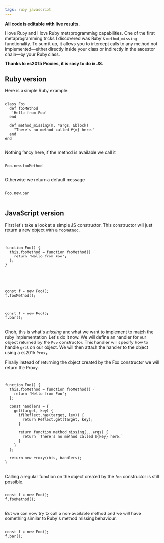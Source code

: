 ```yaml
---
tags: ruby javascript
---
```


**All code is editable with live results.**

I love Ruby and I love Ruby metaprogramming capabilities. One of the
first metaprogramming tricks I discovered was Ruby's `method_missing`
functionality. To sum it up, it allows you to intercept calls to any
method not implemented—either directly inside your class or indirectly
in the ancestor chain—by your Ruby class.

**Thanks to es2015 Proxies, it is easy to do in JS.**

## Ruby version ##

Here is a simple Ruby example:
<pre>
<code class="krb">
class Foo
  def fooMethod
   'Hello from Foo'
  end

  def method_missing(m, *args, &block)
    "There's no method called #{m} here."
  end
end
</code>
</pre>

Nothing fancy here, if the method is available we call it
<pre>
<code class="krb">
Foo.new.fooMethod
</code>
</pre>

Otherwise we return a default message
<pre>
<code class="krb">
Foo.new.bar
</code>
</pre>

## JavaScript version ##

First let's take a look at a simple JS constructor. This constructor
will just return a new object with a `fooMethod`.
<pre>
<code class="kjs">

function Foo() {
  this.fooMethod = function fooMethod() {
    return 'Hello from Foo';
  };
}


</code>
</pre>

<pre>
<code class="kjs">
const f = new Foo();
f.fooMethod();
</code>
</pre>

<pre>
<code class="kjs">
const f = new Foo();
f.bar();
</code>
</pre>

Ohoh, this is what's *missing* and what we want to implement to match
the ruby implementation. Let's do it now. We will define an handler
for our object returned by the `Foo` constructor. This handler will
specify how to handle `get`s on our object. We will then attach the
handler to the object using a es2015 `Proxy`.

Finally instead of returning the object created by the Foo constructor
we will return the Proxy.

<pre>
<code class="kjs">

function Foo() {
  this.fooMethod = function fooMethod() {
    return 'Hello from Foo';
  };

  const handlers = {
    get(target, key) {
      if(Reflect.has(target, key)) {
        return Reflect.get(target, key);
      }

      return function method_missing(...args) {
        return `There's no method called ${key} here.`
      }
    }
  };

  return new Proxy(this, handlers);
}
</code>
</pre>

Calling a regular function on the object created by the `Foo`
constructor is still possible.
<pre>
<code class="kjs">
const f = new Foo();
f.fooMethod();
</code>
</pre>

But we can now try to call a non-available method and we will have
something similar to Ruby's method missing behaviour.
<pre>
<code class="kjs">
const f = new Foo();
f.bar();
</code>
</pre>

<script>
window.klipse_settings = {
selector_eval_js: '.kjs',
selector_eval_ruby: '.krb',
codemirror_options_in: {
theme: 'zenburnesque'
}
};
</script>
<script src="https://cdn.opalrb.com/opal/0.10.1/opal.min.js"></script>
<script src="https://cdn.opalrb.com/opal/0.10.1/opal-parser.min.js"></script>
<script src="/js/klipse_plugin.min.js"></script>
